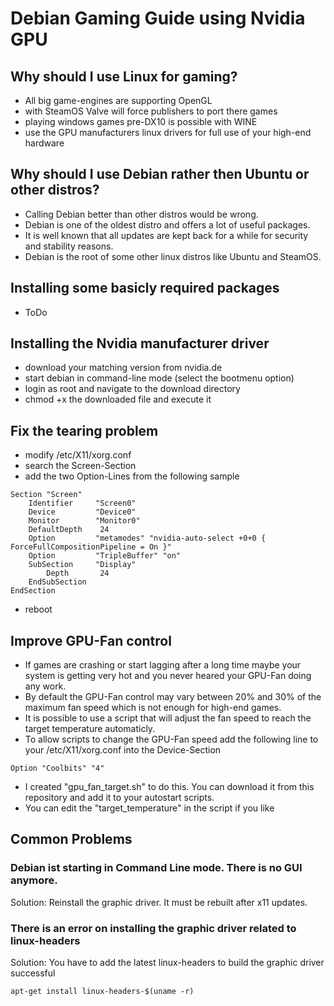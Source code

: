 # Debian Gaming Guide using Nvidia GPU

## Why should I use Linux for gaming?
* All big game-engines are supporting OpenGL
* with SteamOS Valve will force publishers to port there games
* playing windows games pre-DX10 is possible with WINE
* use the GPU manufacturers linux drivers for full use of your high-end hardware

## Why should I use Debian rather then Ubuntu or other distros?
* Calling Debian better than other distros would be wrong.
* Debian is one of the oldest distro and offers a lot of useful packages.
* It is well known that all updates are kept back for a while for security and stability reasons.
* Debian is the root of some other linux distros like Ubuntu and SteamOS.

## Installing some basicly required packages
* ToDo

## Installing the Nvidia manufacturer driver
* download your matching version from nvidia.de
* start debian in command-line mode (select the bootmenu option)
* login as root and navigate to the download directory
* chmod +x the downloaded file and execute it

## Fix the tearing problem
* modify /etc/X11/xorg.conf
* search the Screen-Section
* add the two Option-Lines from the following sample
```
Section "Screen"
    Identifier     "Screen0"
    Device         "Device0"
    Monitor        "Monitor0"
    DefaultDepth    24
    Option         "metamodes" "nvidia-auto-select +0+0 { ForceFullCompositionPipeline = On }"
    Option         "TripleBuffer" "on"
    SubSection     "Display"
        Depth       24
    EndSubSection
EndSection
```
* reboot

## Improve GPU-Fan control
* If games are crashing or start lagging after a long time maybe your system is getting very hot and you never heared your GPU-Fan doing any work.
* By default the GPU-Fan control may vary between 20% and 30% of the maximum fan speed which is not enough for high-end games.
* It is possible to use a script that will adjust the fan speed to reach the target temperature automaticly.
* To allow scripts to change the GPU-Fan speed add the following line to your /etc/X11/xorg.conf into the Device-Section
```
Option "Coolbits" "4"
```
* I created "gpu_fan_target.sh" to do this. You can download it from this repository and add it to your autostart scripts.
* You can edit the "target_temperature" in the script if you like

## Common Problems

### Debian ist starting in Command Line mode. There is no GUI anymore.
Solution: Reinstall the graphic driver. It must be rebuilt after x11 updates.

### There is an error on installing the graphic driver related to linux-headers
Solution: You have to add the latest linux-headers to build the graphic driver successful
```
apt-get install linux-headers-$(uname -r)
```
